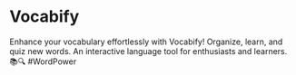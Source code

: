 # Vocabify
Enhance your vocabulary effortlessly with Vocabify! Organize, learn, and quiz new words. An interactive language tool for enthusiasts and learners. 📚🔍 #WordPower
